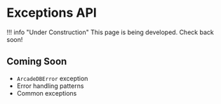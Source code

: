 # Exceptions API

!!! info "Under Construction"
    This page is being developed. Check back soon!

## Coming Soon

- `ArcadeDBError` exception
- Error handling patterns
- Common exceptions
